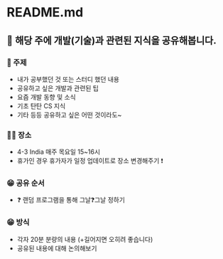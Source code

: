 # README.md

## **📝 해당 주에 개발(기술)과 관련된 지식을 공유해봅니다.**

&#x20;

### **🤔 주제**

* 내가 공부했던 것 또는 스터디 했던 내용
* 공유하고 싶은 개발과 관련된 팁
* 요즘 개발 동향 및 소식
* 기초 탄탄 CS 지식
* 기타 등등 공유하고 싶은 어떤 것이라도\~

### 😵‍💫 장소

* 4-3 India 매주 목요일 15\~16시
* 휴가인 경우 휴가자가 일정 업데이트로 장소 변경해주기 ❗

### 😁 **공유 순서**

* ❓ 랜덤 프로그램을 통해 그날❓그날 정하기

### 😁 **방식**

* 각자 20분 분량의 내용 (+길어지면 오히려 좋습니다)
* 공유된 내용에 대해 논의해보기
